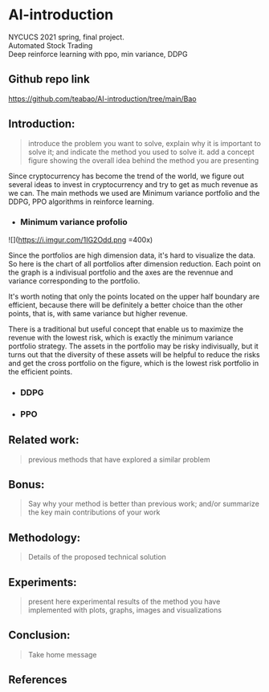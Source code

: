 # AI-introduction  
NYCUCS 2021 spring, final project.  
Automated Stock Trading  
Deep reinforce learning with ppo, min variance, DDPG


## Github repo link
https://github.com/teabao/AI-introduction/tree/main/Bao


## Introduction: 

>introduce the problem you want to solve, explain why it is important to solve it; and indicate the method you used to solve it. add a concept figure showing the overall idea behind the method you are presenting


Since cryptocurrency has become the trend of the world, we figure out several ideas to invest in cryptocurrency and try to get as much revenue as we can. The main methods we used are Minimum variance portfolio and the DDPG, PPO algorithms in reinforce learning.

- ### Minimum variance profolio

![](https://i.imgur.com/1IG2Odd.png =400x)  

Since the portfolios are high dimension data, it's hard to visualize the data. So here is the chart of all portfolios after dimension reduction. Each point on the graph is a indivisual portfolio and the axes are the revennue and variance corresponding to the portfolio.  

It's worth noting that only the points located on the upper half boundary are efficient, because there will be definitely a better choice than the other points, that is, with same variance but higher revenue.

There is a traditional but useful concept that enable us to maximize the revenue with the lowest risk, which is exactly the minimum variance portfolio strategy. The assets in the portfolio may be risky indivisually, but it turns out that the diversity of these assets will be helpful to reduce the risks and get the cross portfolio on the figure, which is the lowest risk portfolio in the efficient points.

- ### DDPG

- ### PPO


## Related work:

>previous methods that have explored a similar problem


## Bonus: 

>Say why your method is better than previous work; and/or summarize the key main contributions of your work


## Methodology: 
>Details of the proposed technical solution


## Experiments:
>present here experimental results of the method you have implemented with plots, graphs, images and visualizations


## Conclusion: 

>Take home message


## References